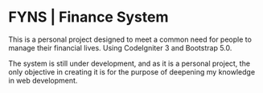 # FYNS | Finance System

This is a personal project designed to meet a common need for people to manage their financial lives. Using CodeIgniter 3 and Bootstrap 5.0.

The system is still under development, and as it is a personal project, the only objective in creating it is for the purpose of deepening my knowledge in web development.